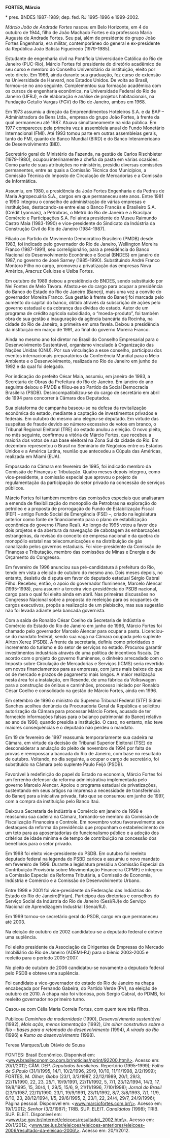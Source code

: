 **FORTES, Márcio**

\* pres. BNDES 1987-1989; dep. fed. RJ 1995-1996 e 1999-2002.

*Márcio João de Andrade Fortes* nasceu em Belo Horizonte, em 4 de
outubro de 1944, filho de João Machado Fortes e da professora Maria
Augusta de Andrade Fortes. Seu pai, além de presidente do grupo João
Fortes Engenharia, era militar, contemporâneo do general e ex-presidente
da República João Batista Figueiredo (1979-1985).

Estudante de engenharia civil na Pontifícia Universidade Católica do Rio
de Janeiro (PUC-Rio), Márcio Fortes foi presidente do diretório
acadêmico de seu curso e membro do Conselho Universitário da
instituição, eleito por voto direto. Em 1966, ainda durante sua
graduação, fez curso de extensão na Universidade de Harvard, nos Estados
Unidos. De volta ao Brasil, formou-se no ano seguinte. Complementou sua
formação acadêmica com os cursos de engenharia econômica, na
Universidade Federal do Rio de Janeiro (UFRJ), e de elaboração e análise
de projetos habitacionais, na Fundação Getulio Vargas (FGV) do Rio de
Janeiro, ambos em 1968.

Em 1973 assumiu a direção da Empreendimentos Hoteleiros S.A. e da BAP –
Administradora de Bens Ltda., empresa do grupo João Fortes, à frente da
qual permaneceu até 1987. Atuava simultaneamente na vida pública. Em
1977 compareceu pela primeira vez à assembleia anual do Fundo Monetário
Internacional (FMI). Até 1993 tomou parte em outras assembleias gerais,
tanto do FMI, quanto do Banco Mundial (BIRD) e do Banco Interamericano
de Desenvolvimento (BID).

Secretário geral do Ministério da Fazenda, na gestão de Carlos
Rischbieter (1979-1980), ocupou interinamente a chefia da pasta em
várias ocasiões. Como parte de suas atribuições no ministério, presidiu
diversas comissões permanentes, entre as quais a Comissão Técnica dos
Municípios, a Comissão Técnica do Imposto de Circulação de Mercadorias e
a Comissão de Informática.

Assumiu, em 1980, a presidência da João Fortes Engenharia e da Pedras de
Maria Agropecuária S.A., cargos em que permaneceu sete anos. Entre 1981
e 1990 integrou o conselho de administração de várias empresas e
instituições, destacando-se entre elas o Banco Francês e Brasileiro S.A.
(Crédit Lyonnais), a Petrobras, o Metrô do Rio de Janeiro e a Brasilpar
Comércio e Participações S.A. Foi ainda presidente do Museu Raimundo
Castro Maia (1983-1990) e vice-presidente do Sindicato da Indústria da
Construção Civil do Rio de Janeiro (1984-1987).

Filiado ao Partido do Movimento Democrático Brasileiro (PMDB) desde
1983, foi indicado pelo governador do Rio de Janeiro, Wellington Moreira
Franco (1987-1991), seu correligionário, para a presidência do Banco
Nacional do Desenvolvimento Econômico e Social (BNDES) em janeiro de
1987, no governo de José Sarney (1985-1990). Substituindo André Franco
Montoro Filho no cargo, promoveu a privatização das empresas Nova
América, Aracruz Celulose e Usiba Fortes.

Em outubro de 1989 deixou a presidência do BNDES, sendo substituído por
Nei Fontes de Melo Távora. Afastou-se do cargo para ocupar a presidência
do Banco do Estado do Rio de Janeiro (Banerj), mais uma vez a convite do
governador Moreira Franco. Sua gestão à frente do Banerj foi marcada
pelo aumento do capital do banco, obtido através da subscrição de ações
pelo governo estadual e da cobrança das dívidas do estado. Autor de um
programa de crédito agrícola subsidiado, o “moeda-produto”, foi também
obra de sua gestão a inauguração da agência bancária da Rocinha, na
cidade do Rio de Janeiro, a primeira em uma favela. Deixou a presidência
da instituição em março de 1991, ao final do governo Moreira Franco.

Ainda no mesmo ano foi diretor no Brasil do Conselho Empresarial para o
Desenvolvimento Sustentável, organismo vinculado à Organização das
Nações Unidas (ONU). Por sua vinculação a esse conselho, participou dos
eventos internacionais preparatórios da Conferência Mundial para o Meio
Ambiente e o Desenvolvimento, realizada no Rio de Janeiro em junho de
1992 e da qual foi delegado.

Por indicação do prefeito César Maia, assumiu, em janeiro de 1993, a
Secretaria de Obras da Prefeitura do Rio de Janeiro. Em janeiro do ano
seguinte deixou o PMDB e filiou-se ao Partido da Social Democracia
Brasileira (PSDB). Desincompatibilizou-se do cargo de secretário em
abril de 1994 para concorrer à Câmara dos Deputados.

Sua plataforma de campanha baseou-se na defesa da revitalização
econômica do estado, mediante a captação de investimentos privados e
federais. Em outubro do mesmo ano elegeu-se deputado. Em virtude das
suspeitas de fraude devido ao número excessivo de votos em branco, o
Tribunal Regional Eleitoral (TRE) do estado anulou a eleição. O novo
pleito, no mês seguinte, confirmou a vitória de Márcio Fortes, que
recebeu a maioria dos votos de sua base eleitoral na Zona Sul da cidade
do Rio. Em dezembro representou o Brasil no Seminário de Negócios entre
os Estados Unidos e a América Latina, reunião que antecedeu a Cúpula das
Américas, realizada em Miami (EUA).

Empossado na Câmara em fevereiro de 1995, foi indicado membro da
Comissão de Finanças e Tributação. Quatro meses depois integrou, como
vice-presidente, a comissão especial que aprovou o projeto de
regulamentação da participação do setor privado na concessão de serviços
públicos.

Márcio Fortes foi também membro das comissões especiais que analisaram a
emenda de flexibilização do monopólio da Petrobras na exploração do
petróleo e a proposta de prorrogação do Fundo de Estabilização Fiscal
(FEF) – antigo Fundo Social de Emergência (FSE) –, criado na legislatura
anterior como fonte de financiamento para o plano de estabilização
econômica do governo (Plano Real). Ao longo de 1995 votou a favor dos
dois projetos e da abertura da navegação de cabotagem às embarcações
estrangeiras, da revisão do conceito de empresa nacional e da quebra do
monopólio estatal nas telecomunicações e na distribuição de gás
canalizado pelos governos estaduais. Foi vice-presidente da Comissão de
Finanças e Tributação, membro das comissões de Minas e Energia e de
Orçamento do Congresso.

Em fevereiro de 1996 anunciou sua pré-candidatura à prefeitura do Rio,
tendo em vista a eleição de outubro do mesmo ano. Dois meses depois, no
entanto, desistiu da disputa em favor do deputado estadual Sérgio Cabral
Filho. Recebeu, então, o apoio do governador fluminense, Marcelo Alencar
(1995-1998), para assumir a terceira vice-presidência do PSDB nacional,
cargo para o qual foi eleito ainda em abril. Nas primeiras discussões no
Congresso Nacional sobre a proposta de reeleição para os ocupantes de
cargos executivos, propôs a realização de um plebiscito, mas sua
sugestão não foi levada adiante pela bancada governista.

Com a saída de Ronaldo César Coelho da Secretaria de Indústria e
Comércio do Estado do Rio de Janeiro em junho de 1996, Márcio Fortes foi
chamado pelo governador Marcelo Alencar para ocupar a pasta.
Licenciou-se do mandato federal, sendo sua vaga na Câmara ocupada pelo
suplente Aírton Xerez (PSDB). À frente da secretaria, definiu como
prioridades o incremento do turismo e do setor de serviços no estado.
Procurou garantir investimentos industriais através de uma política de
incentivos fiscais. De acordo com o projeto do governo fluminense, o
dinheiro arrecadado com o Imposto sobre Circulação de Mercadorias e
Serviços (ICMS) seria revertido em novos financiamentos para as
empresas, com juros mais baixos do que os de mercado e prazos de
pagamento mais longos. A maior realização nesta área foi a instalação,
em Resende, de uma fábrica da Volkswagen para a construção de ônibus e
caminhões, processo iniciado por Ronaldo César Coelho e consolidado na
gestão de Márcio Fortes, ainda em 1996.

Em setembro de 1996 o ministro do Supremo Tribunal Federal (STF) Sidnei
Sanches acolheu denúncia da Procuradoria Geral da República e solicitou
autorização da Câmara para processar Márcio Fortes, acusado de ter
fornecido informações falsas para o balanço patrimonial do Banerj
relativo ao ano de 1990, quando presidia a instituição. O caso, no
entanto, não teve maiores consequências e o deputado não perdeu o
mandato.

Em 19 de fevereiro de 1997 reassumiu temporariamente sua cadeira na
Câmara, em virtude da decisão do Tribunal Superior Eleitoral (TSE) de
desconsiderar a anulação do pleito de novembro de 1994 por falta de
provas e reempossar a bancada do Rio de Janeiro, com base no resultado
de outubro. Voltando, no dia seguinte, a ocupar o cargo de secretário,
foi substituído na Câmara pelo suplente Paulo Feijó (PSDB).

Favorável à redefinição do papel do Estado na economia, Márcio Fortes
foi um ferrenho defensor da reforma administrativa implementada pelo
governo Marcelo Alencar. Apoiou o programa estadual de privatizações,
sustentando em seus artigos na imprensa a necessidade de transferência
do Banerj para a iniciativa privada, fato que se consumou em junho de
1997, com a compra da instituição pelo Banco Itaú.

Deixou a Secretaria de Indústria e Comércio em janeiro de 1998 e
reassumiu sua cadeira na Câmara, tornando-se membro da Comissão de
Fiscalização Financeira e Controle. Em novembro votou favoravelmente aos
destaques da reforma da previdência que propunham o estabelecimento de
um teto para as aposentadorias do funcionalismo público e a adoção dos
critérios de idade mínima e de tempo de contribuição na concessão dos
benefícios para o setor privado.

Em 1998 foi eleito vice-presidente do PSDB. Em outubro foi reeleito
deputado federal na legenda do PSBD carioca e assumiu o novo mandato em
fevereiro de 1999. Durante a legislatura presidiu a Comissão Especial da
Contribuição Provisória sobre Movimentação Financeira (CPMF) e integrou
a Comissão Especial da Reforma Tributária, a Comissão de Economia,
Indústria e Comércio e a Comissão de Desenvolvimento Urbano.

Entre 1998 e 2001 foi vice-presidente da Federação das Indústrias do
Estado do Rio de Janeiro(Firjan). Participou das diretorias e conselhos
do Serviço Social da Indústria do Rio de Janeiro (Sesi/RJ)e do Serviço
Nacional de Aprendizagem Industrial (Senai/RJ).

Em 1999 tornou-se secretário geral do PSDB, cargo em que permaneceu até
2003.

Na eleição de outubro de 2002 candidatou-se a deputado federal e obteve
uma suplência.

Foi eleito presidente da Associação de Dirigentes de Empresas do Mercado
Imobiliário do Rio de Janeiro (ADEMI-RJ) para o biênio 2003-2005 e
reeleito para o período 2005-2007.

No pleito de outubro de 2006 candidatou-se novamente a deputado federal
pelo PSDB e obteve uma suplência.

Foi candidato a vice-governador do estado do Rio de Janeiro na chapa
encabeçada por Fernando Gabeira, do Partido Verde (PV), na eleição de
outubro de 2010. A chapa não foi vitoriosa, pois Sergio Cabral, do PDMB,
foi reeleito governador no primeiro turno.

Casou-se com Célia Maria Correia Fortes, com quem teve três filhos.

Publicou *Caminhos da modernidade* (1990), *Desenvolvimento sustentável*
(1992), *Mais ação, menos lamentação* (1992), *Um olhar construtivo
sobre o Rio – bases para a retomada do desenvolvimento* (1994), *A
virada do Rio* (1996) e *Rumo ao desenvolvimento* (1998).

Teresa Marques/Luís Otávio de Sousa

FONTES: Brasil Econômico. Disponível em:
\<www.brasileconomico.com.br/noticias/nprint/92200.html\>. Acesso em:
20/1/2012; CÂM. DEP. *Deputados brasileiros*. Repertório (1995-1999);
*Folha de S.Paulo* (31/1/1995, 14/1, 10/2/1996, 29/9, 10/10, 11/11/1998,
2/2/1999); FORTES, M. *Olhar*; *Globo* (23/1, 3/3/1987, 22/12/1989,
20/1, 29/3, 22/11/1990, 22, 23, 25/1, 19/9/1991, 22/11/1992, 5, 7/1,
23/12/1994, 14/3, 17, 19/8/1995, 15, 30/4, 1, 29/5, 15/6, 9, 21/11/1996,
7/10/1998); *Jornal do Brasil* (23/1/1987, 22/11/1990, 23/1, 19/9/1991,
23/11/1992, 8/7, 3/8/1993, 7/1, 11/9, 6/10, 23, 28/12/1994, 1/5,
29/6/1995, 2, 23/1, 22, 24/4, 29/7, 24/9/1996); Página pessoal.
Disponível em: \<www.marciofortes.com.br/\>. Acesso em: 19/1/2012;
*Senhor* (3/3/1987); TRIB. SUP. ELEIT. *Candidatos* (1998); TRIB. SUP.
ELEIT. Disponível em:
\<www.tse.gov.br/internet/eleicoes/resultado\_2002.htm\>. Acesso em:
20/1/2012;
\<www.tse.jus.br/eleicoes/eleicoes-anteriores/eleicoes-2006/resultado-da-eleicao-2006\>.
Acesso em: 20/1/2012.
